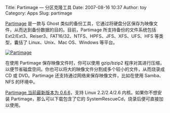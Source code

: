 Title: Partimage — 分区克隆工具
Date: 2007-08-16 10:37
Author: toy
Category: Apps
Slug: partimage

[Partimage](http://www.partimage.org/) 是一款与 Ghost
类似的备份工具，它通过将硬盘分区保存为映像文件，从而达到备份数据的目的。目前，Partimage
所支持备份的文件系统包括
Ext2/Ext3、Reiser3、FAT16/32、NTFS、HPFS、JFS、XFS、UFS、HFS
等类型，囊括了 Linux、Unix、Mac OS、Windows 等平台。

[![Partimage](http://i.linuxtoy.org/i/2007/08/partimage_s.png)](http://i.linuxtoy.org/i/2007/08/partimage.png)

在使用 Partimage 保存映像文件时，你可以使用 gzip/bzip2
程序对其进行压缩，以便节省磁盘空间。你也可以将大的映像文件分割成多个较小的文件，从而烧录成
CD 或 DVD。Partimage 还支持通过网络来保存映像文件，比如在使用 Samba、NFS
的环境中。

[Partimage 当前最新版本为
0.6.6](http://www.partimage.org/Download)，支持 Linux 2.2/2.4/2.6
内核。如果你不想安装 Partimage，那么可以下载包含了它的
SystemRescueCd，烧录后便可直接加以使用。
